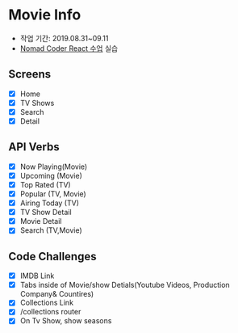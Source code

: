# Movie Info

- 작업 기간: 2019.08.31~09.11
- [Nomad Coder React 수업](https://academy.nomadcoders.co/p/react-for-beginners) 실습

## Screens

- [x] Home
- [x] TV Shows
- [x] Search
- [x] Detail

## API Verbs

- [x] Now Playing(Movie)
- [x] Upcoming (Movie)
- [x] Top Rated (TV)
- [x] Popular (TV, Movie)
- [x] Airing Today (TV)
- [x] TV Show Detail
- [x] Movie Detail
- [x] Search (TV,Movie)

## Code Challenges

- [x] IMDB Link
- [x] Tabs inside of Movie/show Detials(Youtube Videos, Production Company& Countires)
- [x] Collections Link
- [x] /collections router
- [x] On Tv Show, show seasons
